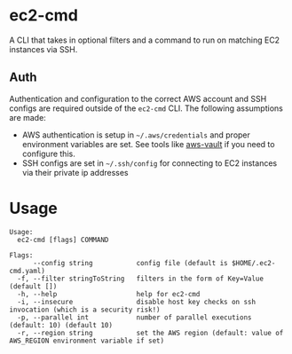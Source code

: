 # ec2-cmd
A CLI that takes in optional filters and a command to run on matching EC2 instances
via SSH.

## Auth
Authentication and configuration to the correct AWS account and SSH configs are
required outside of the `ec2-cmd` CLI. The following assumptions are made:

* AWS authentication is setup in `~/.aws/credentials` and proper environment variables are set.
See tools like [aws-vault](https://github.com/99designs/aws-vault) if you need to configure this.
* SSH configs are set in `~/.ssh/config` for connecting to EC2 instances via their private ip addresses

# Usage
```
Usage:
  ec2-cmd [flags] COMMAND

Flags:
      --config string           config file (default is $HOME/.ec2-cmd.yaml)
  -f, --filter stringToString   filters in the form of Key=Value (default [])
  -h, --help                    help for ec2-cmd
  -i, --insecure                disable host key checks on ssh invocation (which is a security risk!)
  -p, --parallel int            number of parallel executions (default: 10) (default 10)
  -r, --region string           set the AWS region (default: value of AWS_REGION environment variable if set)
```
